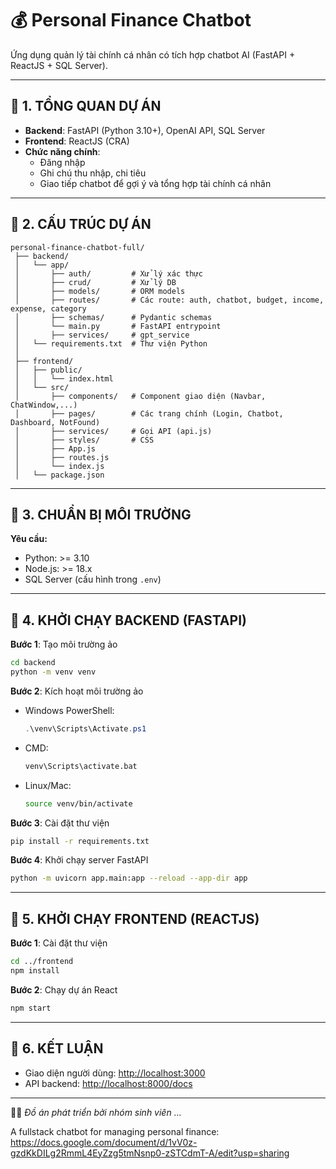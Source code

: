 # 💰 Personal Finance Chatbot

Ứng dụng quản lý tài chính cá nhân có tích hợp chatbot AI (FastAPI + ReactJS + SQL Server).

---

## 🔹 1. TỔNG QUAN DỰ ÁN
- **Backend**: FastAPI (Python 3.10+), OpenAI API, SQL Server  
- **Frontend**: ReactJS (CRA)  
- **Chức năng chính**:
  - Đăng nhập
  - Ghi chú thu nhập, chi tiêu
  - Giao tiếp chatbot để gợi ý và tổng hợp tài chính cá nhân

---

## 🔹 2. CẤU TRÚC DỰ ÁN
```plaintext
personal-finance-chatbot-full/
 ├── backend/
 │   └── app/
 │       ├── auth/         # Xử lý xác thực
 │       ├── crud/         # Xử lý DB
 │       ├── models/       # ORM models
 │       ├── routes/       # Các route: auth, chatbot, budget, income, expense, category
 │       ├── schemas/      # Pydantic schemas
 │       └── main.py       # FastAPI entrypoint
 │       ├── services/     # gpt_service
 │   └── requirements.txt  # Thư viện Python
 │
 ├── frontend/
 │   ├── public/
 │   │   └── index.html
 │   └── src/
 │       ├── components/   # Component giao diện (Navbar, ChatWindow,...)
 │       ├── pages/        # Các trang chính (Login, Chatbot, Dashboard, NotFound)
 │       ├── services/     # Gọi API (api.js)
 │       ├── styles/       # CSS
 │       ├── App.js
 │       ├── routes.js
 │       └── index.js
 │   └── package.json
```

---

## 🔹 3. CHUẨN BỊ MÔI TRƯỜNG

**Yêu cầu:**
- Python: >= 3.10
- Node.js: >= 18.x
- SQL Server (cấu hình trong `.env`)

---

## 🔹 4. KHỞI CHẠY BACKEND (FASTAPI)

**Bước 1**: Tạo môi trường ảo
```bash
cd backend
python -m venv venv
```

**Bước 2**: Kích hoạt môi trường ảo  
- Windows PowerShell:
  ```powershell
  .\venv\Scripts\Activate.ps1
  ```
- CMD:
  ```cmd
  venv\Scripts\activate.bat
  ```
- Linux/Mac:
  ```bash
  source venv/bin/activate
  ```

**Bước 3**: Cài đặt thư viện
```bash
pip install -r requirements.txt
```

**Bước 4**: Khởi chạy server FastAPI
```bash
python -m uvicorn app.main:app --reload --app-dir app
```

---

## 🔹 5. KHỞI CHẠY FRONTEND (REACTJS)

**Bước 1**: Cài đặt thư viện
```bash
cd ../frontend
npm install
```

**Bước 2**: Chạy dự án React
```bash
npm start
```

---

## 🔹 6. KẾT LUẬN
- Giao diện người dùng: [http://localhost:3000](http://localhost:3000)  
- API backend: [http://localhost:8000/docs](http://localhost:8000/docs)  

---

👨‍💻 *Đồ án phát triển bởi nhóm sinh viên …*

A fullstack chatbot for managing personal finance: https://docs.google.com/document/d/1vV0z-gzdKkDILg2RmmL4EyZzg5tmNsnp0-zSTCdmT-A/edit?usp=sharing
